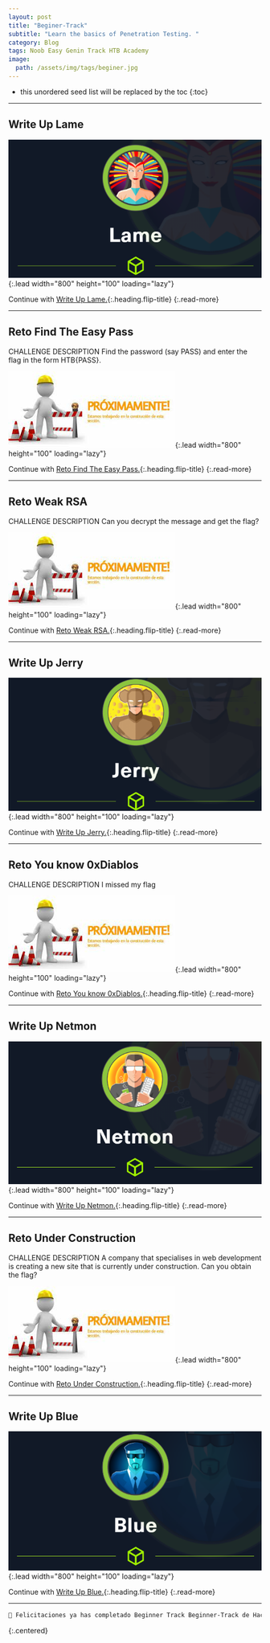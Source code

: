 ```yaml
---
layout: post
title: "Beginer-Track"
subtitle: "Learn the basics of Penetration Testing. "
category: Blog
tags: Noob Easy Genin Track HTB Academy
image:
  path: /assets/img/tags/beginer.jpg
---
```


<!--more-->

* this unordered seed list will be replaced by the toc
{:toc}


---

## Write Up Lame

![list](/assets/img/lame/Captura%20de%20pantalla%20(139).png){:.lead width="800" height="100" loading="lazy"}

Continue with [Write Up Lame.](2022-09-08-Lame-HTB.md){:.heading.flip-title}
{:.read-more}

---

## Reto Find The Easy Pass

CHALLENGE DESCRIPTION
Find the password (say PASS) and enter the flag in the form HTB{PASS}.

![list](/assets/img/tags/proximamente.jpg){:.lead width="800" height="100" loading="lazy"}

Continue with [Reto Find The Easy Pass.](2023-01-13-Beginer-Tack.md){:.heading.flip-title}
{:.read-more}

---

## Reto Weak RSA

CHALLENGE DESCRIPTION
Can you decrypt the message and get the flag?

![list](/assets/img/tags/proximamente.jpg){:.lead width="800" height="100" loading="lazy"}

Continue with [Reto Weak RSA.](2023-01-13-Beginer-Tack.md){:.heading.flip-title}
{:.read-more}

---

## Write Up Jerry

![list](/assets/img/jerry/Captura%20de%20pantalla%20(140).png){:.lead width="800" height="100" loading="lazy"}

Continue with [Write Up Jerry.](2022-09-05-Jerry-HTB.md){:.heading.flip-title}
{:.read-more}

---

## Reto You know 0xDiablos

CHALLENGE DESCRIPTION
I missed my flag

![list](/assets/img/tags/proximamente.jpg){:.lead width="800" height="100" loading="lazy"}

Continue with [Reto You know 0xDiablos.](2023-01-13-Beginer-Tack.md){:.heading.flip-title}
{:.read-more}

---

## Write Up Netmon

![list](/assets/img/netmon/Captura%20de%20pantalla%20(142).png){:.lead width="800" height="100" loading="lazy"}

Continue with [Write Up Netmon.](2022-09-11-Netmon-HTB.md){:.heading.flip-title}
{:.read-more}

---

## Reto Under Construction

CHALLENGE DESCRIPTION
A company that specialises in web development is creating a new site that is currently under construction. Can you obtain the flag?

![list](/assets/img/tags/proximamente.jpg){:.lead width="800" height="100" loading="lazy"}

Continue with [Reto Under Construction.](2023-01-13-Beginer-Tack.md){:.heading.flip-title}
{:.read-more}

---

## Write Up Blue

![list](/assets/img/blue/blue.png){:.lead width="800" height="100" loading="lazy"}

Continue with [Write Up Blue.](2022-09-03-Blue-HTB.md){:.heading.flip-title}
{:.read-more}

---

```bash
🎉 Felicitaciones ya has completado Beginner Track Beginner-Track de HackTheBox 🎉
```

{:.centered}
